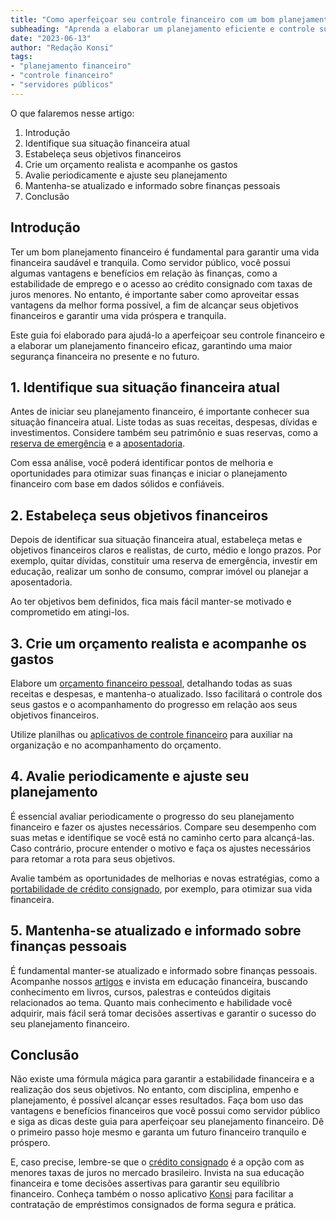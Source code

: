 ```yaml
---
title: "Como aperfeiçoar seu controle financeiro com um bom planejamento: guia para servidores públicos"
subheading: "Aprenda a elaborar um planejamento eficiente e controle suas finanças de forma eficaz, garantindo segurança financeira e tranquilidade."
date: "2023-06-13"
author: "Redação Konsi"
tags:
- "planejamento financeiro"
- "controle financeiro"
- "servidores públicos"
---
```


O que falaremos nesse artigo:
1. Introdução
2. Identifique sua situação financeira atual
3. Estabeleça seus objetivos financeiros
4. Crie um orçamento realista e acompanhe os gastos
5. Avalie periodicamente e ajuste seu planejamento
6. Mantenha-se atualizado e informado sobre finanças pessoais
7. Conclusão

## Introdução

Ter um bom planejamento financeiro é fundamental para garantir uma vida financeira saudável e tranquila. Como servidor público, você possui algumas vantagens e benefícios em relação às finanças, como a estabilidade de emprego e o acesso ao crédito consignado com taxas de juros menores. No entanto, é importante saber como aproveitar essas vantagens da melhor forma possível, a fim de alcançar seus objetivos financeiros e garantir uma vida próspera e tranquila.

Este guia foi elaborado para ajudá-lo a aperfeiçoar seu controle financeiro e a elaborar um planejamento financeiro eficaz, garantindo uma maior segurança financeira no presente e no futuro.

## 1. Identifique sua situação financeira atual

Antes de iniciar seu planejamento financeiro, é importante conhecer sua situação financeira atual. Liste todas as suas receitas, despesas, dívidas e investimentos. Considere também seu patrimônio e suas reservas, como a [reserva de emergência](../a-importncia-da-reserva-de-emergncia-e-como-constru-la-com-inteligncia-financeira.md) e a [aposentadoria](../planejamento-financeiro-para-aposentadoria-no-setor-pblico.md).

Com essa análise, você poderá identificar pontos de melhoria e oportunidades para otimizar suas finanças e iniciar o planejamento financeiro com base em dados sólidos e confiáveis.

## 2. Estabeleça seus objetivos financeiros

Depois de identificar sua situação financeira atual, estabeleça metas e objetivos financeiros claros e realistas, de curto, médio e longo prazos. Por exemplo, quitar dívidas, constituir uma reserva de emergência, investir em educação, realizar um sonho de consumo, comprar imóvel ou planejar a aposentadoria.

Ao ter objetivos bem definidos, fica mais fácil manter-se motivado e comprometido em atingi-los.

## 3. Crie um orçamento realista e acompanhe os gastos

Elabore um [orçamento financeiro pessoal](../como-criar-e-seguir-um-oramento-financeiro-pessoal-para-servidores-pblicos.md), detalhando todas as suas receitas e despesas, e mantenha-o atualizado. Isso facilitará o controle dos seus gastos e o acompanhamento do progresso em relação aos seus objetivos financeiros.

Utilize planilhas ou [aplicativos de controle financeiro](../aplicativo-de-controle-financeiro-confira-otimas-opcoes.md) para auxiliar na organização e no acompanhamento do orçamento.

## 4. Avalie periodicamente e ajuste seu planejamento

É essencial avaliar periodicamente o progresso do seu planejamento financeiro e fazer os ajustes necessários. Compare seu desempenho com suas metas e identifique se você está no caminho certo para alcançá-las. Caso contrário, procure entender o motivo e faça os ajustes necessários para retomar a rota para seus objetivos.

Avalie também as oportunidades de melhorias e novas estratégias, como a [portabilidade de crédito consignado](../benefcios-da-portabilidade-de-crdito-consignado-para-servidores-pblicos.md), por exemplo, para otimizar sua vida financeira.

## 5. Mantenha-se atualizado e informado sobre finanças pessoais

É fundamental manter-se atualizado e informado sobre finanças pessoais. Acompanhe nossos [artigos](../) e invista em educação financeira, buscando conhecimento em livros, cursos, palestras e conteúdos digitais relacionados ao tema. Quanto mais conhecimento e habilidade você adquirir, mais fácil será tomar decisões assertivas e garantir o sucesso do seu planejamento financeiro.

## Conclusão

Não existe uma fórmula mágica para garantir a estabilidade financeira e a realização dos seus objetivos. No entanto, com disciplina, empenho e planejamento, é possível alcançar esses resultados. Faça bom uso das vantagens e benefícios financeiros que você possui como servidor público e siga as dicas deste guia para aperfeiçoar seu planejamento financeiro. Dê o primeiro passo hoje mesmo e garanta um futuro financeiro tranquilo e próspero.

E, caso precise, lembre-se que o [crédito consignado](../entenda-a-diferenciao-entre-crdito-consignado-pblico-e-privado.md) é a opção com as menores taxas de juros no mercado brasileiro. Invista na sua educação financeira e tome decisões assertivas para garantir seu equilíbrio financeiro. Conheça também o nosso aplicativo [Konsi](https://www.konsi.com.br) para facilitar a contratação de empréstimos consignados de forma segura e prática.